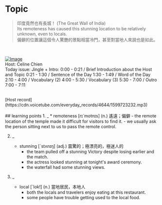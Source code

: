 # Topic

> 印度竟然也有長城！ (The Great Wall of India) <br>
> Its remoteness has caused this stunning location to be relatively unknown, even to locals. <br>
> 偏僻的位置讓這個令人驚艷的景點相當冷門，甚至對當地人來說也是如此。

 <br>

[![Image](https://cdn.voicetube.com/assets/thumbnails/wYKvlbf2WM8.jpg)](https://www.youtube.com/embed/wYKvlbf2WM8?rel=0&showinfo=0&cc_load_policy=0&controls=1&autoplay=1&iv_load_policy=3&playsinline=1&wmode=transparent&start=24&end=31&enablejsapi=1&origin=https://tw.voicetube.com&widgetid=1)<br>
Host: Celine Chien
<br>Today issue: Jingle + Intro: 0:00 - 0:21 / Brief Introduction about the Host and Topic  0:21 - 1:30 / Sentence of the Day 1:30 - 1:49 / Word of the Day 2:10 - 4:00 / Vocabulary (2) 4:00 - 5:30 / Vocabulary (3) 5:30 - 7:00 / Outro 7:00 - 7:11


<br>
[Host record](https://cdn.voicetube.com/everyday_records/4644/1599723232.mp3)
<br><br>
## learning points
1. _
	* remoteness  [rɪˋmotnɪs] (n.) 遙遠；偏僻
		- the remote location of the temple made it difficult for visitors to find it.
		- we usually ask the person sitting next to us to pass the remote control.

2. _
	* stunning  [ˋstʌnɪŋ] (adj.) 震驚的；極漂亮的，極迷人的
		- the team pulled off a stunning Victory despite losing earlier and the match.
		- the actress looked stunning at tonight's award ceremony.
		- the waterfall had some stunning views.

3. _
	* local  [ˋlok!] (n.) 當地居民，本地人
		- both the locals and travelers enjoy eating at this restaurant.
		- some people have trouble getting used to the local food.
